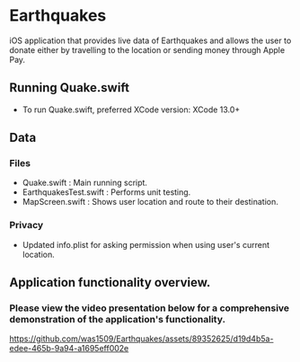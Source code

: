 # Earthquakes
iOS application that provides live data of Earthquakes and allows the user to donate either by travelling to the location or sending money through Apple Pay.

## Running Quake.swift
- To run Quake.swift, preferred XCode version: XCode 13.0+

## Data
### Files
- Quake.swift : Main running script.
- EarthquakesTest.swift : Performs unit testing.
- MapScreen.swift : Shows user location and route to their destination.

### Privacy
- Updated info.plist for asking permission when using user's current location.

## Application functionality overview.
### Please view the video presentation below for a comprehensive demonstration of the application's functionality.

https://github.com/was1509/Earthquakes/assets/89352625/d19d4b5a-edee-465b-9a94-a1695eff002e




